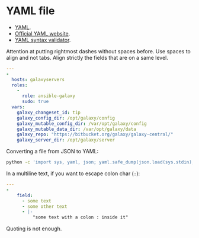 YAML file
=========

 * [YAML](https://en.wikipedia.org/wiki/YAML).
 * [Official YAML website](http://yaml.org/).
 * [YAML syntax validator](http://www.yamllint.com/).

Attention at putting rightmost dashes without spaces before.
Use spaces to align and not tabs.
Align strictly the fields that are on a same level.
```yaml
--- 
- 
  hosts: galaxyservers
  roles: 
    - 
      role: ansible-galaxy
      sudo: true
  vars: 
    galaxy_changeset_id: tip
    galaxy_config_dir: /opt/galaxy/config
    galaxy_mutable_config_dir: /var/opt/galaxy/config
    galaxy_mutable_data_dir: /var/opt/galaxy/data
    galaxy_repo: "https://bitbucket.org/galaxy/galaxy-central/"
    galaxy_server_dir: /opt/galaxy/server
```

Converting a file from JSON to YAML:
```bash
python -c 'import sys, yaml, json; yaml.safe_dump(json.load(sys.stdin), sys.stdout, default_flow_style=False)' < file.json > file.yaml
```

In a multiline text, if you want to escape colon char (`:`):
```yaml
---
-
	field:
	  - some text
	  - some other text
	  - |-
	      "some text with a colon : inside it"
```
Quoting is not enough.
